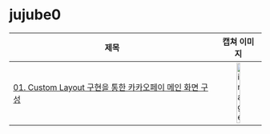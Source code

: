 # jujube0

|제목|캡쳐 이미지|
|---|:---:|
|[01. Custom Layout 구현을 통한 카카오페이 메인 화면 구성](./01-kakaopay-main/01-kakaopay-main.md)|<img width=30% alt="image" src="https://user-images.githubusercontent.com/60654009/214060192-decb711f-6c62-4030-95bc-3a52f18211ef.png">|
